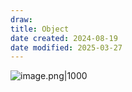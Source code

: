 ```yaml
---
draw:
title: Object
date created: 2024-08-19
date modified: 2025-03-27
---
```


![image.png|1000](https://imagehosting4picgo.oss-cn-beijing.aliyuncs.com/imagehosting/fix-dir%2Fpicgo%2Fpicgo-clipboard-images%2F2024%2F08%2F19%2F15-19-16-c3e5c64233b0a06b0d16b35638137ddf-202408191519264-c685e5.png)

